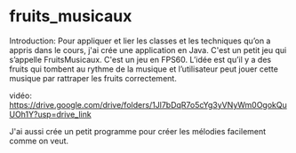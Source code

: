# fruits_musicaux

Introduction:
Pour appliquer et lier les classes et les techniques qu’on a appris dans le cours, j'ai crée une application en Java. 
C'est un petit jeu qui s’appelle FruitsMusicaux. C'est un jeu en FPS60.
L’idée est qu’il y a des fruits qui tombent au rythme de la musique et l’utilisateur peut jouer cette musique par rattraper les fruits correctement.

vidéo: https://drive.google.com/drive/folders/1Jl7bDqR7o5cYg3yVNyWm0OgokQuUOh1Y?usp=drive_link

J'ai aussi crée un petit programme pour créer les mélodies facilement comme on veut.
